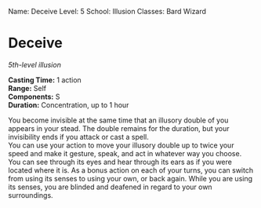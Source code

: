 Name: Deceive
Level: 5
School: Illusion
Classes: Bard
         Wizard

# Deceive 
_5th-level illusion_ 

**Casting Time:** 1 action    
**Range:** Self    
**Components:** S    
**Duration:** Concentration, up to 1 hour 

You become invisible at the same time that an illusory double of you appears in your stead. The double remains for the duration, but your invisibility ends if you attack or cast a spell.    
You can use your action to move your illusory double up to twice your speed and make it gesture, speak, and act in whatever way you choose.    
You can see through its eyes and hear through its ears as if you were located where it is. As a bonus action on each of your turns, you can switch from using its senses to using your own, or back again. While you are using its senses, you are blinded and deafened in regard to your own surroundings.